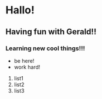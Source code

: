 # Hallo!
## Having fun with Gerald!!
### Learning new cool things!!!
* be here!
* work hard!
1. list1
2. list2
3. list3
